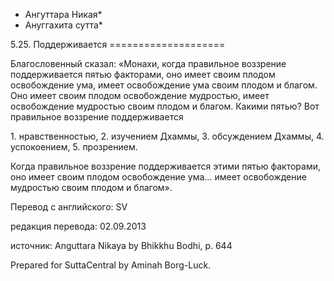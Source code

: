 * Ангуттара Никая*
* Ануггахита сутта*

5\.25\. Поддерживается
\=\=\=\=\=\=\=\=\=\=\=\=\=\=\=\=\=\=\=\=

Благословенный сказал: «Монахи, когда правильное воззрение поддерживается пятью факторами, оно имеет своим плодом освобождение ума, имеет освобождение ума своим плодом и благом\. Оно имеет своим плодом освобождение мудростью, имеет освобождение мудростью своим плодом и благом\. Какими пятью? Вот правильное воззрение поддерживается

1\. нравственностью,
2\. изучением Дхаммы,
3\. обсуждением Дхаммы,
4\. успокоением,
5\. прозрением\.

Когда правильное воззрение поддерживается этими пятью факторами, оно имеет своим плодом освобождение ума… имеет освобождение мудростью своим плодом и благом»\.

Перевод с английского: SV

редакция перевода: 02\.09\.2013

источник: Anguttara Nikaya by Bhikkhu Bodhi, p\. 644

Prepared for SuttaCentral by Aminah Borg\-Luck\.